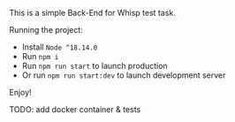 This is a simple Back-End for Whisp test task.

Running the project:
- Install `Node ^18.14.0`
- Run `npm i`
- Run `npm run start` to launch production
- Or run `npm run start:dev` to launch development server

Enjoy!

TODO: add docker container & tests